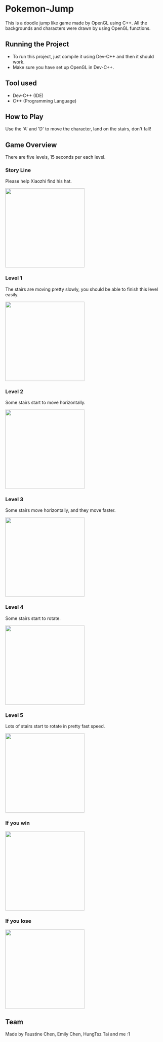 # Pokemon-Jump
This is a doodle jump like game made by OpenGL using C++.
All the backgrounds and characters were drawn by using OpenGL functions.


## Running the Project
* To run this project, just compile it using Dev-C++ and then it should work.
* Make sure you have set up OpenGL in Dev-C++.


## Tool used
* Dev-C++ (IDE)
* C++ (Programming Language)


## How to Play
Use the 'A' and 'D' to move the character, land on the stairs, don't fall!


## Game Overview
There are five levels, 15 seconds per each level.

### Story Line
Please help Xiaozhi find his hat.

<img src="https://github.com/Kris-Hung/Pokemon_Jump/blob/master/pic/start.png" width="250">

### Level 1
The stairs are moving pretty slowly, you should be able to finish this level easily.

<img src="https://github.com/Kris-Hung/Pokemon_Jump/blob/master/pic/level%201.png" width="250">

### Level 2
Some stairs start to move horizontally.

<img src="https://github.com/Kris-Hung/Pokemon_Jump/blob/master/pic/level%202.png" width="250">

### Level 3
Some stairs move horizontally, and they move faster.

<img src="https://github.com/Kris-Hung/Pokemon_Jump/blob/master/pic/level%203.png" width="250">

### Level 4
Some stairs start to rotate.

<img src="https://github.com/Kris-Hung/Pokemon_Jump/blob/master/pic/level%204.png" width="250">

### Level 5
Lots of stairs start to rotate in pretty fast speed.

<img src="https://github.com/Kris-Hung/Pokemon_Jump/blob/master/pic/level%205.png" width="250">

### If you win
<img src="https://github.com/Kris-Hung/Pokemon_Jump/blob/master/pic/win.png" width="250">

### If you lose
<img src="https://github.com/Kris-Hung/Pokemon_Jump/blob/master/pic/lose.png" width="250">


## Team
Made by Faustine Chen, Emily Chen, HungTsz Tai and me :1
